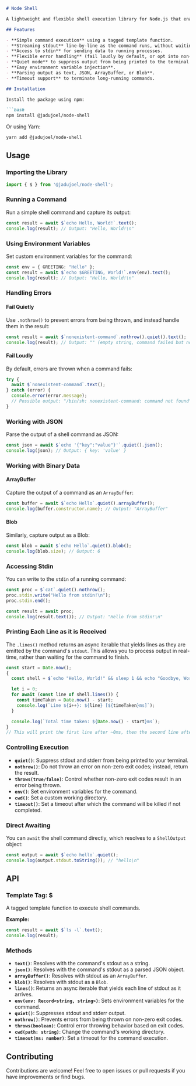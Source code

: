 ```markdown
# Node Shell

A lightweight and flexible shell execution library for Node.js that enables running shell commands with a clean and extensible API. This library provides a powerful `$` template function for executing commands, as well as methods to control command execution, parse output in various formats, handle errors gracefully, and even stream input and output.

## Features

- **Simple command execution** using a tagged template function.
- **Streaming stdout** line-by-line as the command runs, without waiting for completion.
- **Access to stdin** for sending data to running processes.
- **Flexible error handling** (fail loudly by default, or opt into non-throwing mode).
- **Quiet mode** to suppress output from being printed to the terminal.
- **Easy environment variable injection**.
- **Parsing output as text, JSON, ArrayBuffer, or Blob**.
- **Timeout support** to terminate long-running commands.

## Installation

Install the package using npm:

```bash
npm install @jadujoel/node-shell
```

Or using Yarn:

```bash
yarn add @jadujoel/node-shell
```

## Usage

### Importing the Library

```typescript
import { $ } from '@jadujoel/node-shell';
```

### Running a Command

Run a simple shell command and capture its output:

```typescript
const result = await $`echo Hello, World!`.text();
console.log(result); // Output: "Hello, World!\n"
```

### Using Environment Variables

Set custom environment variables for the command:

```typescript
const env = { GREETING: "Hello" };
const result = await $`echo $GREETING, World!`.env(env).text();
console.log(result); // Output: "Hello, World!\n"
```

### Handling Errors

#### Fail Quietly

Use `.nothrow()` to prevent errors from being thrown, and instead handle them in the result:

```typescript
const result = await $`nonexistent-command`.nothrow().quiet().text();
console.log(result); // Output: "" (empty string, command failed but no error thrown)
```

#### Fail Loudly

By default, errors are thrown when a command fails:

```typescript
try {
  await $`nonexistent-command`.text();
} catch (error) {
  console.error(error.message);
  // Possible output: "/bin/sh: nonexistent-command: command not found"
}
```

### Working with JSON

Parse the output of a shell command as JSON:

```typescript
const json = await $`echo '{"key":"value"}'`.quiet().json();
console.log(json); // Output: { key: 'value' }
```

### Working with Binary Data

#### ArrayBuffer

Capture the output of a command as an `ArrayBuffer`:

```typescript
const buffer = await $`echo Hello`.quiet().arrayBuffer();
console.log(buffer.constructor.name); // Output: "ArrayBuffer"
```

#### Blob

Similarly, capture output as a Blob:

```typescript
const blob = await $`echo Hello`.quiet().blob();
console.log(blob.size); // Output: 6
```

### Accessing Stdin

You can write to the `stdin` of a running command:

```typescript
const proc = $`cat`.quiet().nothrow();
proc.stdin.write("Hello from stdin!\n");
proc.stdin.end();

const result = await proc;
console.log(result.text()); // Output: "Hello from stdin!\n"
```

### Printing Each Line as it is Received

The `.lines()` method returns an async iterable that yields lines as they are emitted by the command's `stdout`. This allows you to process output in real-time, rather than waiting for the command to finish.

```typescript
const start = Date.now();
{
  const shell = $`echo "Hello, World!" && sleep 1 && echo "Goodbye, World!" && sleep 1`;

  let i = 0;
  for await (const line of shell.lines()) {
    const timeTaken = Date.now() - start;
    console.log(`Line ${i++}: ${line} [${timeTaken}ms]`);
  }

  console.log(`Total time taken: ${Date.now() - start}ms`);
}
// This will print the first line after ~0ms, then the second line after ~1000ms.
```

### Controlling Execution

- **`quiet()`**: Suppress stdout and stderr from being printed to your terminal.
- **`nothrow()`**: Do not throw an error on non-zero exit codes; instead, return the result.
- **`throws(true/false)`**: Control whether non-zero exit codes result in an error being thrown.
- **`env()`**: Set environment variables for the command.
- **`cwd()`**: Set a custom working directory.
- **`timeout()`**: Set a timeout after which the command will be killed if not completed.

### Direct Awaiting

You can `await` the shell command directly, which resolves to a `ShellOutput` object:

```typescript
const output = await $`echo hello`.quiet();
console.log(output.stdout.toString()); // "hello\n"
```

## API

### Template Tag: $

A tagged template function to execute shell commands.

**Example:**

```typescript
const result = await $`ls -l`.text();
console.log(result);
```

### Methods

- **`text()`**: Resolves with the command's stdout as a string.
- **`json()`**: Resolves with the command's stdout as a parsed JSON object.
- **`arrayBuffer()`**: Resolves with stdout as an `ArrayBuffer`.
- **`blob()`**: Resolves with stdout as a `Blob`.
- **`lines()`**: Returns an async iterable that yields each line of stdout as it arrives.
- **`env(env: Record<string, string>)`**: Sets environment variables for the command.
- **`quiet()`**: Suppresses stdout and stderr output.
- **`nothrow()`**: Prevents errors from being thrown on non-zero exit codes.
- **`throws(boolean)`**: Control error throwing behavior based on exit codes.
- **`cwd(path: string)`**: Change the command's working directory.
- **`timeout(ms: number)`**: Set a timeout for the command execution.

## Contributing

Contributions are welcome! Feel free to open issues or pull requests if you have improvements or find bugs.

